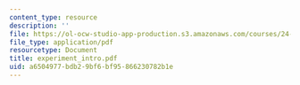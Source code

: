 ```yaml
---
content_type: resource
description: ''
file: https://ol-ocw-studio-app-production.s3.amazonaws.com/courses/24-964-topics-in-phonology-fall-2004/a6504977bdb29bf6bf95866230782b1e_experiment_intro.pdf
file_type: application/pdf
resourcetype: Document
title: experiment_intro.pdf
uid: a6504977-bdb2-9bf6-bf95-866230782b1e
---
```

